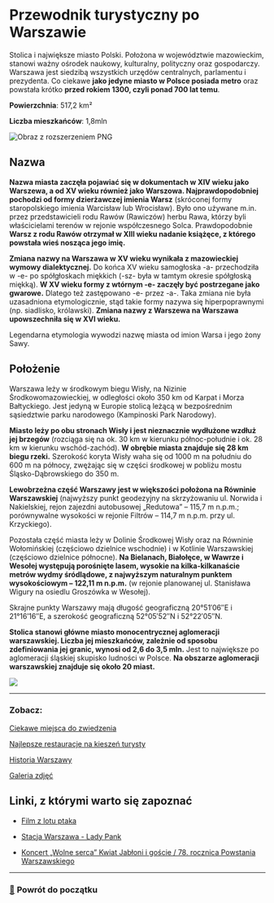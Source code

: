 # Przewodnik turystyczny po Warszawie

Stolica i największe miasto Polski. Położona w województwie mazowieckim, stanowi ważny ośrodek naukowy, kulturalny, polityczny oraz gospodarczy. Warszawa jest siedzibą wszystkich urzędów centralnych, parlamentu i prezydenta. Co ciekawe **jako jedyne miasto w Polsce posiada metro** oraz powstała krótko **przed rokiem 1300, czyli ponad 700 lat temu**.

**Powierzchnia**: 517,2 km²

**Liczba mieszkańców**: 1,8mln

![Obraz z rozszerzeniem PNG](https://go2warsaw.pl/wp-content/uploads/panorama-warszawy-z-widok-towers-fot-filip-kwiatkowski.jpg)

## Nazwa

**Nazwa miasta zaczęła pojawiać się w dokumentach w XIV wieku jako Warszewa, a od XV wieku również jako Warszowa. Najprawdopodobniej pochodzi od formy dzierżawczej imienia Warsz** (skróconej formy staropolskiego imienia Warcisław lub Wrocisław). Było ono używane m.in. przez przedstawicieli rodu Rawów (Rawiczów) herbu Rawa, którzy byli właścicielami terenów w rejonie współczesnego Solca. Prawdopodobnie **Warsz z rodu Rawów otrzymał w XIII wieku nadanie książęce, z którego powstała wieś nosząca jego imię.**

**Zmiana nazwy na Warszawa w XV wieku wynikała z mazowieckiej wymowy dialektycznej.** Do końca XV wieku samogłoska -a- przechodziła w -e- po spółgłoskach miękkich (-sz- była w tamtym okresie spółgłoską miękką). **W XV wieku formy z wtórnym -e- zaczęły być postrzegane jako gwarowe.** Dlatego też zastępowano -e- przez -a-. Taka zmiana nie była uzasadniona etymologicznie, stąd takie formy nazywa się hiperpoprawnymi (np. siadlisko, królawski). **Zmiana nazwy z Warszewa na Warszawa upowszechniła się w XVI wieku.**

Legendarna etymologia wywodzi nazwę miasta od imion Warsa i jego żony Sawy.

## Położenie

Warszawa leży w środkowym biegu Wisły, na Nizinie Środkowomazowieckiej, w odległości około 350 km od Karpat i Morza Bałtyckiego. Jest jedyną w Europie stolicą leżącą w bezpośrednim sąsiedztwie parku narodowego (Kampinoski Park Narodowy).

**Miasto leży po obu stronach Wisły i jest nieznacznie wydłużone wzdłuż jej brzegów** (rozciąga się na ok. 30 km w kierunku północ-południe i ok. 28 km w kierunku wschód-zachód). **W obrębie miasta znajduje się 28 km biegu rzeki.** Szerokość koryta Wisły waha się od 1000 m na południu do 600 m na północy, zwężając się w części środkowej w pobliżu mostu Śląsko-Dąbrowskiego do 350 m.

**Lewobrzeżna część Warszawy jest w większości położona na Równinie Warszawskiej** (najwyższy punkt geodezyjny na skrzyżowaniu ul. Norwida i Nakielskiej, rejon zajezdni autobusowej „Redutowa” – 115,7 m n.p.m.; porównywalne wysokości w rejonie Filtrów – 114,7 m n.p.m. przy ul. Krzyckiego).

Pozostała część miasta leży w Dolinie Środkowej Wisły oraz na Równinie Wołomińskiej (częściowo dzielnice wschodnie) i w Kotlinie Warszawskiej (częściowo dzielnice północne). **Na Bielanach, Białołęce, w Wawrze i Wesołej występują porośnięte lasem, wysokie na kilka-kilkanaście metrów wydmy śródlądowe, z najwyższym naturalnym punktem wysokościowym – 122,11 m n.p.m.** (w rejonie planowanej ul. Stanisława Wigury na osiedlu Groszówka w Wesołej).

Skrajne punkty Warszawy mają długość geograficzną 20°51′06″E i 21°16′16″E, a szerokość geograficzną 52°05′52″N i 52°22′05″N.

**Stolica stanowi główne miasto monocentrycznej aglomeracji warszawskiej. Liczba jej mieszkańców, zależnie od sposobu zdefiniowania jej granic, wynosi od 2,6 do 3,5 mln.** Jest to największe po aglomeracji śląskiej skupisko ludności w Polsce. **Na obszarze aglomeracji warszawskiej znajduje się około 20 miast.**

![](https://static.wikia.nocookie.net/wim/images/9/9f/Warszawa.png/revision/latest/scale-to-width-down/249?cb=20091223115522&path-prefix=pl)

---

### Zobacz:

[Ciekawe miejsca do zwiedzenia](./path/to/5.md)

[Najlepsze restauracje na kieszeń turysty](./path/to/2.md)

[Historia Warszawy](./path/to/3.md)

[Galeria zdjęć](./path/to/4.md)

## Linki, z którymi warto się zapoznać

- [Film z lotu ptaka](https://www.youtube.com/watch?v=AHOTIWYDHtw)

- [Stacja Warszawa - Lady Pank](https://www.youtube.com/watch?v=O4ZSGS5dALs)

- [Koncert „Wolne serca” Kwiat Jabłoni i goście / 78. rocznica Powstania Warszawskiego](https://www.youtube.com/watch?v=pXnM-Jn-eLY)

---

### [🔼](#przewodnik-turystyczny-po-warszawie)  **Powrót do początku**

